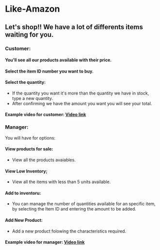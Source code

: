 # Like-Amazon

## Let's shop!! We have a lot of differents items waiting for you. 
### Customer:
 #### You'll see all our products available with their price. 
 
 #### Select the item ID number you want to buy.
 
 #### Select the quantity: 
 - If the quantity you want it's more than the quantity we have in stock, type a new quantity.
 - After confirming we have the amount you want you will see your total. 


#### Example video for customer: [Video link](https://drive.google.com/file/d/1LuGUlaqyl6kdiWQJln6-76FRdpgzvtdr/view)


### Manager:
You will have for options:

#### View products for sale:
- View all the products avaiables.

#### View Low Inventory;
- View all the items with less than 5 units available.

#### Add to inventoru:
- You can manage the number of quantities available for an specific item, by selecting the Item ID and entering the amount to be added.

#### Add New Product:
- Add a new product folowing the characteristics required. 


#### Example video for manager: [Video link](https://drive.google.com/file/d/1X2HYQ_sr-tmZF60ul9itYuG5bR6K0WeH/view)

